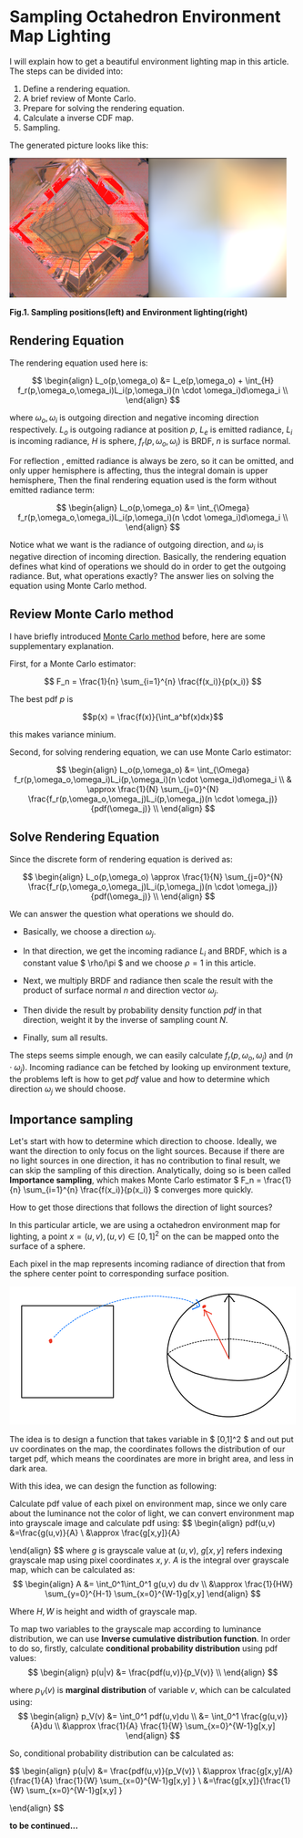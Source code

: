 <head>
    <script src="https://cdn.mathjax.org/mathjax/latest/MathJax.js?config=TeX-AMS-MML_HTMLorMML" type="text/javascript"></script>
    <script type="text/x-mathjax-config">
        MathJax.Hub.Config({
            tex2jax: {
            skipTags: ['script', 'noscript', 'style', 'textarea', 'pre'],
            inlineMath: [['$','$']]
            }
        });
    </script>
</head>

# Sampling Octahedron Environment Map Lighting

I will explain how to get a beautiful environment lighting map in this article.
The steps can be divided into: 

1. Define a rendering equation.
2. A brief review of Monte Carlo.
3. Prepare for solving the rendering equation.
4. Calculate a inverse CDF map.
5. Sampling.

The generated picture looks like this:

![map](./envlight.png)

**Fig.1. Sampling positions(left) and Environment lighting(right)**

## Rendering Equation

The rendering equation used here is:

$$
\begin{align}
    L_o(p,\omega_o) &= L_e(p,\omega_o) + \int_{H} f_r(p,\omega_o,\omega_i)L_i(p,\omega_i)(n \cdot \omega_i)d\omega_i  \\
\end{align}
$$

where $\omega_o,\omega_i$ is outgoing direction and negative incoming direction respectively. 
$L_o$ is outgoing radiance at position $p$, $L_e$ is emitted radiance, $L_i$ is incoming radiance,
$H$  is sphere, $f_r(p,\omega_o,\omega_i)$ is BRDF, $n$ is surface normal.


For reflection , emitted radiance is always be zero, so it can be omitted, and only upper hemisphere is affecting,
thus the integral domain is upper hemisphere, Then the final rendering equation used is the form without emitted radiance term:

$$
\begin{align}
    L_o(p,\omega_o) &=  \int_{\Omega} f_r(p,\omega_o,\omega_i)L_i(p,\omega_i)(n \cdot \omega_i)d\omega_i  \\
\end{align}
$$

Notice what we want is the radiance of outgoing direction, and $\omega_i$ is negative direction of incoming direction.
Basically, the rendering equation defines what kind of operations we should do in order to get the outgoing radiance.
But, what operations exactly? The answer lies on solving the equation using Monte Carlo method.

## Review Monte Carlo method

I have briefly introduced [Monte Carlo method](https://waizui.github.io/posts/monte_carlo/monte_carlo.html) before, here are some supplementary explanation.

First, for a Monte Carlo estimator:

$$ F_n = \frac{1}{n} \sum_{i=1}^{n} \frac{f(x_i)}{p(x_i)} $$

The best pdf $p$ is 

$$p(x) = \frac{f(x)}{\int_a^bf(x)dx}$$

this makes variance minium.

Second, for solving rendering equation, we can use Monte Carlo estimator:

$$
\begin{align}
    L_o(p,\omega_o) &=  \int_{\Omega} f_r(p,\omega_o,\omega_i)L_i(p,\omega_i)(n \cdot \omega_i)d\omega_i  \\
            & \approx \frac{1}{N} \sum_{j=0}^{N} \frac{f_r(p,\omega_o,\omega_j)L_i(p,\omega_j)(n \cdot \omega_j)}{pdf(\omega_j)} \\
\end{align}
$$

## Solve Rendering Equation
Since the discrete form of rendering equation is derived as:

$$
\begin{align}
    L_o(p,\omega_o) \approx \frac{1}{N} \sum_{j=0}^{N} \frac{f_r(p,\omega_o,\omega_j)L_i(p,\omega_j)(n \cdot \omega_j)}{pdf(\omega_j)} \\
\end{align}
$$

We can answer the question  what operations we should do. 

- Basically, we choose a direction $\omega_j$.

- In that direction, we get the incoming radiance $L_i$ and BRDF, which is a constant value $ \rho/\pi $ and we choose $\rho =1$
in this article. 

- Next, we multiply BRDF and radiance then scale the result with the product of surface normal $n$ and direction vector $\omega_j$.

- Then divide the result by probability density function $pdf$ in that direction, weight it by the inverse of sampling count $N$.

- Finally, sum all results.

The steps seems simple enough, we can easily calculate  $f_r(p,\omega_o,\omega_j)$ and $(n \cdot \omega_j)$. 
Incoming radiance can be fetched by looking up environment texture, the problems left is how to get $pdf$ value and 
how to determine which direction $\omega_j$ we should choose.

## Importance sampling

Let's start with how to determine which direction to choose. Ideally, we want the direction to only focus on the light sources.
Because if there are no light sources in one direction, it has no contribution to final result, we can skip the sampling of this direction. 
Analytically, doing so is been called **Importance sampling**,
which makes  Monte Carlo estimator $ F_n = \frac{1}{n} \sum_{i=1}^{n} \frac{f(x_i)}{p(x_i)} $ converges more quickly.

How to get those directions that follows the direction of light sources? 

In this particular article, we are using a octahedron environment map for lighting, a point $x=(u,v), (u,v)\in[0,1]^2$ 
on the can be mapped onto the surface of a sphere.

Each pixel in the map represents incoming radiance of direction that from the sphere center point to corresponding surface position.

![uv mapping](./uv_mapping.png)

The idea is to design a function that takes variable in $ [0,1]^2 $ and out put uv coordinates on the map,
the coordinates follows the distribution of our target pdf, which means the coordinates are more in bright area, and less in dark area.

With this idea, we can design the function as following:

 Calculate pdf value of each pixel on environment map, since we only care about the luminance not the color of light,
we can convert environment map into grayscale image and calculate pdf using:
$$
\begin{align}
    pdf(u,v) &=\frac{g(u,v)}{A} \\
             &\approx \frac{g[x,y]}{A}

\end{align}
$$
where  $g$ is grayscale value at $(u,v)$, $g[x,y]$ refers indexing grayscale map using pixel coordinates $x,y$. 
$A$ is the integral over grayscale map, which can be calculated as:
$$
\begin{align}
    A  &= \int_0^1\int_0^1 g(u,v) du dv \\
       &\approx \frac{1}{HW} \sum_{y=0}^{H-1} \sum_{x=0}^{W-1}g[x,y]
\end{align}
$$

Where $H,W$ is height and width of grayscale map.

To map two variables to the grayscale map according to luminance distribution, we can use **Inverse cumulative distribution function**.
In order to do so, firstly, calculate **conditional probability distribution** using pdf values:
$$
\begin{align}
    p(u|v) &= \frac{pdf(u,v)}{p_V(v)}  \\
\end{align}
$$

where $p_V(v)$ is **marginal distribution** of variable $v$, which can be calculated using:
$$
\begin{align}
    p_V(v) &= \int_0^1 pdf(u,v)du \\
           &= \int_0^1 \frac{g(u,v)}{A}du \\
           &\approx \frac{1}{A} \frac{1}{W} \sum_{x=0}^{W-1}g[x,y]
\end{align}
$$

So, conditional probability distribution can be calculated as:

$$
\begin{align}
    p(u|v) &= \frac{pdf(u,v)}{p_V(v)}  \\
           &\approx \frac{g[x,y]/A}{\frac{1}{A} \frac{1}{W} \sum_{x=0}^{W-1}g[x,y] } \\
           &=\frac{g[x,y]}{\frac{1}{W} \sum_{x=0}^{W-1}g[x,y] }

\end{align}
$$

**to be continued...**
